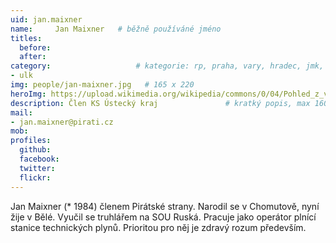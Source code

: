 ```yaml
---
uid: jan.maixner
name:     Jan Maixner  	# běžně používáné jméno
titles:
  before: 
  after:
category:                 	# kategorie: rp, praha, vary, hradec, jmk, senat
- ulk
img: people/jan-maixner.jpg   # 165 x 220
heroImg: https://upload.wikimedia.org/wikipedia/commons/0/04/Pohled_z_vyhl%C3%ADdky_Skály_na_Úst%C3%AD_nad_Labem%2C_05-2013.JPG
description: Člen KS Ústecký kraj            	# kratký popis, max 160 znaků
mail:
- jan.maixner@pirati.cz
mob:			  
profiles:
  github:                 
  facebook: 		  
  twitter: 		  
  flickr:     		
---
```


Jan Maixner (* 1984) členem Pirátské strany. Narodil se v Chomutově, nyní žije v Bělé. Vyučil se truhlářem na SOU Ruská. Pracuje jako operátor plnící stanice technických plynů. Prioritou pro něj je zdravý rozum především. 
